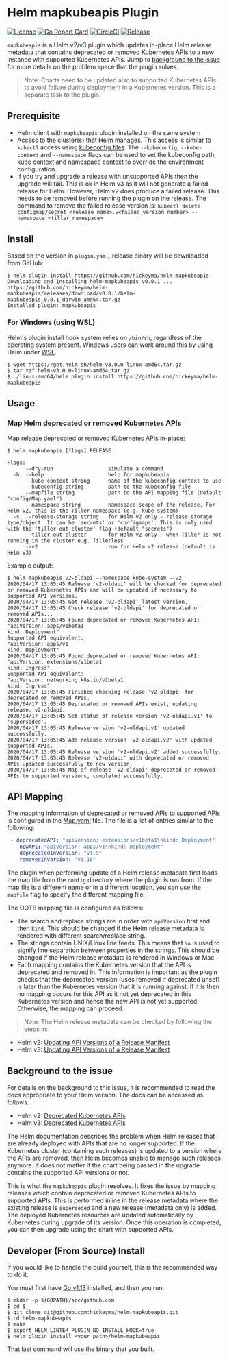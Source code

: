 # Helm mapkubeapis Plugin

[![License](https://img.shields.io/badge/License-Apache%202.0-blue.svg)](https://opensource.org/licenses/Apache-2.0)
[![Go Report Card](https://goreportcard.com/badge/github.com/hickeyma/helm-mapkubeapis)](https://goreportcard.com/report/github.com/hickeyma/helm-mapkubeapis)
[![CircleCI](https://circleci.com/gh/hickeyma/helm-mapkubeapis/tree/master.svg?style=svg)](https://circleci.com/gh/hickeyma/helm-mapkubeapis/tree/master)
[![Release](https://img.shields.io/github/release/hickeyma/helm-mapkubeapis.svg?style=flat-square)](https://github.com/hickeyma/helm-mapkubeapis/releases/latest)

`mapkubeapis` is a Helm v2/v3 plugin which updates in-place Helm release metadata that contains deprecated or removed Kubernetes APIs to a new instance with supported Kubernetes APIs. Jump to [background to the issue](#background-to-the-issue) for more details on the problem space that the plugin solves.

> Note: Charts need to be updated also to supported Kubernetes APIs to avoid failure during deployment in a Kubernetes version. This is a separate task to the plugin. 

## Prerequisite

- Helm client with `mapkubeapis` plugin installed on the same system
- Access to the cluster(s) that Helm manages. This access is similar to `kubectl` access using [kubeconfig files](https://kubernetes.io/docs/concepts/configuration/organize-cluster-access-kubeconfig/).
  The `--kubeconfig`, `--kube-context` and `--namespace` flags can be used to set the kubeconfig path, kube context and namespace context to override the environment configuration.
- If you try and upgrade a release with unsupported APIs then the upgrade will fail. This is ok in Helm v3 as it will not generate a failed release for Helm. However, Helm v2 does produce a failed release. This needs to be removed before running the plugin on the release. The command to remove the failed release version is: `kubectl delete configmap/secret <release_name>.v<failed_version_number> --namespace <tiller_namespace>`

## Install

Based on the version in `plugin.yaml`, release binary will be downloaded from GitHub:

```console
$ helm plugin install https://github.com/hickeyma/helm-mapkubeapis
Downloading and installing helm-mapkubeapis v0.0.1 ...
https://github.com/hickeyma/helm-mapkubeapis/releases/download/v0.0.1/helm-mapkubeapis_0.0.1_darwin_amd64.tar.gz
Installed plugin: mapkubeapis
```

### For Windows (using WSL)

Helm's plugin install hook system relies on `/bin/sh`, regardless of the operating system present. Windows users can work around this by using Helm under [WSL](https://docs.microsoft.com/en-us/windows/wsl/install-win10).
```
$ wget https://get.helm.sh/helm-v3.0.0-linux-amd64.tar.gz
$ tar xzf helm-v3.0.0-linux-amd64.tar.gz
$ ./linux-amd64/helm plugin install https://github.com/hickeyma/helm-mapkubeapis
```

## Usage

### Map Helm deprecated or removed Kubernetes APIs

Map release deprecated or removed Kubernetes APIs in-place:

```console
$ helm mapkubeapis [flags] RELEASE 

Flags:
      --dry-run                  simulate a command
  -h, --help                     help for mapkubeapis
      --kube-context string      name of the kubeconfig context to use
      --kubeconfig string        path to the kubeconfig file
      --mapfile string           path to the API mapping file (default "config/Map.yaml")
      --namespace string         namespace scope of the release. For Helm v2, this is the Tiller namespace (e.g. kube-system)
  -s, --release-storage string   for Helm v2 only - release storage type/object. It can be 'secrets' or 'configmaps'. This is only used with the 'tiller-out-cluster' flag (default "secrets")
      --tiller-out-cluster       for Helm v2 only - when Tiller is not running in the cluster e.g. Tillerless
      --v2                       run for Helm v2 release (default is Helm v3)
```

Example output:

```console
$ helm mapkubeapis v2-oldapi --namespace kube-system --v2
2020/04/17 13:05:45 Release 'v2-oldapi' will be checked for deprecated or removed Kubernetes APIs and will be updated if necessary to supported API versions.
2020/04/17 13:05:45 Get release 'v2-oldapi' latest version.
2020/04/17 13:05:45 Check release 'v2-oldapi' for deprecated or removed APIs...
2020/04/17 13:05:45 Found deprecated or removed Kubernetes API:
"apiVersion: apps/v1beta1
kind: Deployment"
Supported API equivalent:
"apiVersion: apps/v1
kind: Deployment"
2020/04/17 13:05:45 Found deprecated or removed Kubernetes API:
"apiVersion: extensions/v1beta1
kind: Ingress"
Supported API equivalent:
"apiVersion: networking.k8s.io/v1beta1
kind: Ingress"
2020/04/17 13:05:45 Finished checking release 'v2-oldapi' for deprecated or removed APIs.
2020/04/17 13:05:45 Deprecated or removed APIs exist, updating release: v2-oldapi.
2020/04/17 13:05:45 Set status of release version 'v2-oldapi.v1' to 'superseded'.
2020/04/17 13:05:45 Release version 'v2-oldapi.v1' updated successfully.
2020/04/17 13:05:45 Add release version 'v2-oldapi.v2' with updated supported APIs.
2020/04/17 13:05:45 Release version 'v2-oldapi.v2' added successfully.
2020/04/17 13:05:45 Release 'v2-oldapi' with deprecated or removed APIs updated successfully to new version.
2020/04/17 13:05:45 Map of release 'v2-oldapi' deprecated or removed APIs to supported versions, completed successfully.
```
## API Mapping

The mapping information of deprecated or removed APIs to supported APIs is configured in the [Map.yaml](https://github.com/hickeyma/helm-mapkubeapis/blob/master/config/Map.yaml) file. The file is a list of entries similar to the following:

```yaml
 - deprecatedAPI: "apiVersion: extensions/v1beta1\nkind: Deployment"
    newAPI: "apiVersion: apps/v1\nkind: Deployment"
    deprecatedInVersion: "v1.9"
    removedInVersion: "v1.16"
```

The plugin when performing update of a Helm release metadata first loads the map file from the `config` directory where the plugin is run from. If the map file is a different name or in a different location, you can use the `--mapfile` flag to specify the different mapping file.

The OOTB mapping file is configured as follows:
- The search and replace strings are in order with `apiVersion` first and then `kind`. This should be changed if the Helm release metadata is rendered with different search/replace string.
- The strings contain UNIX/Linux line feeds. This means that `\n` is used to signify line separation between properties in the strings. This should be changed if the Helm release metadata is rendered in Windows or Mac.
- Each mapping contains the Kubernetes version that the API is deprecated and removed in. This information is important as the plugin checks that the deprecated version (uses removed if deprecated unset) is later than the Kubernetes version that it is running against. If it is then no mapping occurs for this API as it not yet deprecated in this Kubernetes version and hence the new API is not yet supported. Otherwise, the mapping can proceed.

> Note: The Helm release metadata can be checked by following the steps in:
- Helm v2: [Updating API Versions of a Release Manifest](https://github.com/helm/helm/blob/dev-v2/docs/kubernetes_apis.md#updating-api-versions-of-a-release-manifest)
- Helm v3: [Updating API Versions of a Release Manifest](https://helm.sh/docs/topics/kubernetes_apis/#updating-api-versions-of-a-release-manifest)

## Background to the issue

For details on the background to this issue, it is recommended to read the docs appropriate to your Helm version. The docs can be accessed as follows:
- Helm v2: [Deprecated Kubernetes APIs](https://github.com/helm/helm/blob/dev-v2/docs/kubernetes_apis.md)
- Helm v3: [Deprecated Kubernetes APIs](https://helm.sh/docs/topics/kubernetes_apis)

The Helm documentation describes the problem when Helm releases that are already deployed with APIs that are no longer supported. If the Kubernetes cluster (containing such releases) is updated to a version where the APIs are removed, then Helm becomes unable to manage such releases anymore. It does not matter if the chart being passed in the upgrade contains the supported API versions or not.

This is what the `mapkubeapis` plugin resolves. It fixes the issue by mapping releases which contain deprecated or removed Kubernetes APIs to supported APIs. This is performed inline in the release metadata where the existing release is `superseded` and a new release (metadata only) is added. The deployed Kubernetes resources are updated automatically by Kubernetes during upgrade of its version. Once this operation is completed, you can then upgrade using the chart with supported APIs.

## Developer (From Source) Install

If you would like to handle the build yourself, this is the recommended way to do it.

You must first have [Go v1.13](http://golang.org) installed, and then you run:

```console
$ mkdir -p ${GOPATH}/src/github.com
$ cd $_
$ git clone git@github.com:hickeyma/helm-mapkubeapis.git
$ cd helm-mapkubeapis
$ make
$ export HELM_LINTER_PLUGIN_NO_INSTALL_HOOK=true
$ helm plugin install <your_path>/helm-mapkubeapis
```

That last command will use the binary that you built.
